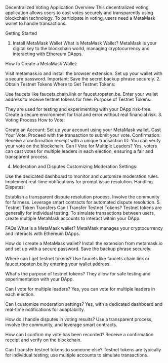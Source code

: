 Decentralized Voting Application
Overview
This decentralized voting application allows users to cast votes securely and transparently using blockchain technology. To participate in voting, users need a MetaMask wallet to handle transactions.

Getting Started
1. Install MetaMask Wallet
What is MetaMask Wallet?
MetaMask is your digital key to the blockchain world, managing cryptocurrency and interacting with Ethereum DApps.

How to Create a MetaMask Wallet:

Visit metamask.io and install the browser extension.
Set up your wallet with a secure password.
Important: Save the secret backup phrase securely.
2. Obtain Testnet Tokens
Where to Get Testnet Tokens:

Use faucets like faucets.chain.link or faucet.ropsten.be.
Enter your wallet address to receive testnet tokens for free.
Purpose of Testnet Tokens:

They are used for testing and experimenting with your DApp risk-free.
Create a secure environment for trial and error without real financial risk.
3. Voting Process
How to Vote:

Create an Account: Set up your account using your MetaMask wallet.
Cast Your Vote: Proceed with the transaction to submit your vote.
Confirmation: Receive a confirmation receipt with a unique transaction ID. You can verify your vote on the blockchain.
Can I Vote for Multiple Leaders?
Yes, voters can cast votes for multiple leaders in each election, ensuring a fair and transparent process.

4. Moderation and Disputes
Customizing Moderation Settings:

Use the dedicated dashboard to monitor and customize moderation rules.
Implement real-time notifications for prompt issue resolution.
Handling Disputes:

Establish a transparent dispute resolution process.
Involve the community for fairness.
Leverage smart contracts for automated dispute resolution.
5. Testnet Token Transfers
Can I Transfer Testnet Tokens?
Testnet tokens are generally for individual testing. To simulate transactions between users, create multiple MetaMask accounts to interact within your DApp.

FAQs
What is a MetaMask wallet?
MetaMask manages your cryptocurrency and interacts with Ethereum DApps.

How do I create a MetaMask wallet?
Install the extension from metamask.io and set up with a secure password. Save the backup phrase securely.

Where can I get testnet tokens?
Use faucets like faucets.chain.link or faucet.ropsten.be by entering your wallet address.

What's the purpose of testnet tokens?
They allow for safe testing and experimentation with your DApp.

Can I vote for multiple leaders?
Yes, you can vote for multiple leaders in each election.

Can I customize moderation settings?
Yes, with a dedicated dashboard and real-time notifications for adaptability.

How do I handle disputes in voting results?
Use a transparent process, involve the community, and leverage smart contracts.

How can I confirm my vote has been recorded?
Receive a confirmation receipt and verify on the blockchain.

Can I transfer testnet tokens to someone else?
Testnet tokens are typically for individual testing; use multiple accounts to simulate transactions.

